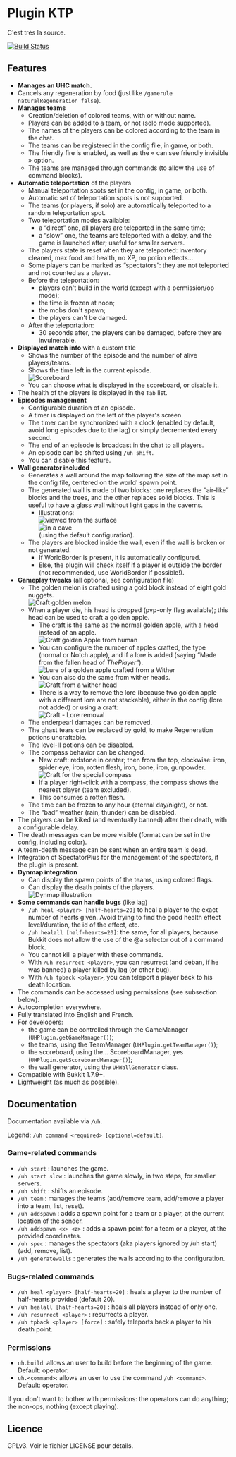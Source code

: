 # Plugin KTP

C'est très la source.

[![Build Status](https://travis-ci.org/AmauryCarrade/KTP.svg?branch=master)](https://travis-ci.org/AmauryCarrade/KTP)

## Features

 - **Manages an UHC match.**
 - Cancels any regeneration by food (just like `/gamerule naturalRegeneration false`).
 - **Manages teams**
    - Creation/deletion of colored teams, with or without name.
    - Players can be added to a team, or not (solo mode supported).
    - The names of the players can be colored according to the team in the chat.
    - The teams can be registered in the config file, in game, or both.
    - The friendly fire is enabled, as well as the « can see friendly invisible » option.
    - The teams are managed through commands (to allow the use of command blocks).
 - **Automatic teleportation** of the players
    - Manual teleportation spots set in the config, in game, or both.
    - Automatic set of teleportation spots is not supported.
    - The teams (or players, if solo) are automatically teleported to a random teleportation spot.
    - Two teleportation modes available:
       -  a “direct” one, all players are teleported in the same time;
       - a “slow” one, the teams are teleported with a delay, and the game is launched after; useful for smaller servers.
    - The players state is reset when they are teleported: inventory cleaned, max food and health, no XP, no potion effects...
    - Some players can be marked as “spectators”: they are not teleported and not counted as a player.
    - Before the teleportation:
       - players can't build in the world (except with a permission/op mode);
       - the time is frozen at noon;
       - the mobs don't spawn;
       - the players can't be damaged.
    - After the teleportation:
       - 30 seconds after, the players can be damaged, before they are invulnerable. 
 - **Displayed match info** with a custom title
    - Shows the number of the episode and the number of alive players/teams.
    - Shows the time left in the current episode.  
      ![Scoreboard](http://amaury.carrade.eu/files/Minecraft/Plugins/UH/UHPlugin_Scoreboard.png)
    - You can choose what is displayed in the scoreboard, or disable it.
 - The health of the players is displayed in the `Tab` list.
 - **Episodes management**
    - Configurable duration of an episode.
    - A timer is displayed on the left of the player's screen.
    - The timer can be synchronized with a clock (enabled by default, avoid long episodes due to the lag) or simply decremented every second.
    - The end of an episode is broadcast in the chat to all players.
    - An episode can be shifted using `/uh shift`.
    - You can disable this feature.
 - **Wall generator included**
    - Generates a wall around the map following the size of the map set in the config file, centered on the world' spawn point.
    - The generated wall is made of two blocks: one replaces the “air-like” blocks and the trees, and the other replaces solid blocks. This is useful to have a glass wall without light gaps in the caverns.
       - Illustrations:  
         ![viewed from the surface](http://amaury.carrade.eu/files/Minecraft/Plugins/UH/UHPlugin_Wall_Surface.png)  
         ![in a cave](http://amaury.carrade.eu/files/Minecraft/Plugins/UH/UHPlugin_Wall_Cave.png)  
         (using the default configuration).
    - The players are blocked inside the wall, even if the wall is broken or not generated.
       - If WorldBorder is present, it is automatically configured.
       - Else, the plugin will check itself if a player is outside the border (not recommended, use WorldBorder if possible!).
 - **Gameplay tweaks** (all optional, see configuration file)
    - The golden melon is crafted using a gold block instead of eight gold nuggets.  
       ![Craft golden melon](http://amaury.carrade.eu/files/Minecraft/Plugins/UH/UHPlugin_Craft_GlisteringMelon.png)
    - When a player die, his head is dropped (pvp-only flag available); this head can be used to craft a golden apple.
       - The craft is the same as the normal golden apple, with a head instead of an apple.  
         ![Craft golden Apple from human](http://amaury.carrade.eu/files/Minecraft/Plugins/UH/UHPlugin_Craft_GoldenAppleFromHuman.png)
       - You can configure the number of apples crafted, the type (normal or Notch apple), and if a lore is added (saying “Made from the fallen head of *ThePlayer*”).  
         ![Lure of a golden apple crafted from a Wither](http://amaury.carrade.eu/files/Minecraft/Plugins/UH/UHPlugin_Craft_LoreGoldenApple.png)
       - You can also do the same from wither heads.  
         ![Craft from a wither head](http://amaury.carrade.eu/files/Minecraft/Plugins/UH/UHPlugin_Craft_GoldenAppleFromWither.png)
       - There is a way to remove the lore (because two golden apple with a different lore are not stackable), either in the config (lore not added) or using a craft:  
         ![Craft - Lore removal](http://amaury.carrade.eu/files/Minecraft/Plugins/UH/UHPlugin_Craft_LoreGoldenAppleRemoval.png)
    - The enderpearl damages can be removed.
    - The ghast tears can be replaced by gold, to make Regeneration potions uncraftable.
    - The level-II potions can be disabled.
    - The compass behavior can be changed.
       - New craft: redstone in center; then from the top, clockwise: iron, spider eye, iron, rotten flesh, iron, bone, iron, gunpowder.  
         ![Craft for the special compass](http://amaury.carrade.eu/files/Minecraft/Plugins/UH/UHPlugin_Craft_Compass.png)
       - If a player right-click with a compass, the compass shows the nearest player (team excluded).
       - This consumes a rotten flesh.
    - The time can be frozen to any hour (eternal day/night), or not.
    - The “bad” weather (rain, thunder) can be disabled.
 - The players can be kiked (and eventually banned) after their death, with a configurable delay.
 - The death messages can be more visible (format can be set in the config, including color).
 - A team-death message can be sent when an entire team is dead.
 - Integration of SpectatorPlus for the management of the spectators, if the plugin is present.
 - **Dynmap integration**
    - Can display the spawn points of the teams, using colored flags.
    - Can display the death points of the players.  
      ![Dynmap illustration](http://amaury.carrade.eu/files/Minecraft/Plugins/UH/UHPlugin_Dynmap.png)
 - **Some commands can handle bugs** (like lag)
    - `/uh heal <player> [half-hearts=20]` to heal a player to the exact number of hearts given. Avoid trying to find the good health effect level/duration, the id of the effect, etc.
    - `/uh healall [half-hearts=20]`: the same, for all players, because Bukkit does not allow the use of the @a selector out of a command block.
    - You cannot kill a player with these commands.
    - With `/uh resurrect <player>`, you can resurrect (and deban, if he was banned) a player killed by lag (or other bug).
    - With `/uh tpback <player>`, you can teleport a player back to his death location.
 - The commands can be accessed using permissions (see subsection below).
 - Autocompletion everywhere.
 - Fully translated into English and French.
 - For developers:
    - the game can be controlled through the GameManager (`UHPlugin.getGameManager()`); 
    - the teams, using the TeamManager (`UHPlugin.getTeamManager()`);
    - the scoreboard, using the... ScoreboardManager, yes (`UHPlugin.getScoreboardManager()`);
    - the wall generator, using the `UHWallGenerator` class.
 - Compatible with Bukkit 1.7.9+.
 - Lightweight (as much as possible).


## Documentation

Documentation available via `/uh`.

Legend: `/uh command <required> [optional=default]`.

### Game-related commands
 - `/uh start` : launches the game.
 - `/uh start slow` : launches the game slowly, in two steps, for smaller servers.
 - `/uh shift` : shifts an episode.
 - `/uh team` : manages the teams (add/remove team, add/remove a player into a team, list, reset).
 - `/uh addspawn` : adds a spawn point for a team or a player, at the current location of the sender.
 - `/uh addspawn <x> <z>` : adds a spawn point for a team or a player, at the provided coordinates.
 - `/uh spec` : manages the spectators (aka players ignored by /uh start) (add, remove, list).
 - `/uh generatewalls` : generates the walls according to the configuration.

### Bugs-related commands
 - `/uh heal <player> [half-hearts=20]` : heals a player to the number of half-hearts provided (default 20).
 - `/uh healall [half-hearts=20]` : heals all players instead of only one.
 - `/uh resurrect <player>` : resurrects a player.
 - `/uh tpback <player> [force]` : safely teleports back a player to his death point.

### Permissions

 - `uh.build`:  allows an user to build before the beginning of the game. Default: operator.
 - `uh.<command>`: allows an user to use the command `/uh <command>`. Default: operator.

If you don't want to bother with permissions: the operators can do anything; the non-ops, nothing (except playing).


## Licence

GPLv3. Voir le fichier LICENSE pour détails.
